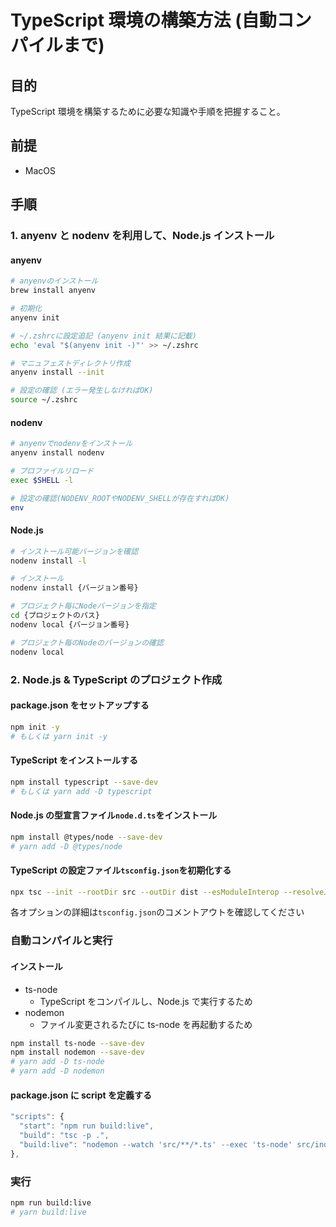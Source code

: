 # TypeScript 環境の構築方法 (自動コンパイルまで)

## 目的

TypeScript 環境を構築するために必要な知識や手順を把握すること。

## 前提

- MacOS

## 手順

### 1. anyenv と nodenv を利用して、Node.js インストール

#### anyenv

```bash
# anyenvのインストール
brew install anyenv

# 初期化
anyenv init

# ~/.zshrcに設定追記 (anyenv init 結果に記載)
echo 'eval "$(anyenv init -)"' >> ~/.zshrc

# マニュフェストディレクトリ作成
anyenv install --init

# 設定の確認 (エラー発生しなければOK)
source ~/.zshrc
```

#### nodenv

```bash
# anyenvでnodenvをインストール
anyenv install nodenv

# プロファイルリロード
exec $SHELL -l

# 設定の確認(NODENV_ROOTやNODENV_SHELLが存在すればOK)
env
```

#### Node.js

```bash
# インストール可能バージョンを確認
nodenv install -l

# インストール
nodenv install {バージョン番号}

# プロジェクト毎にNodeバージョンを指定
cd {プロジェクトのパス}
nodenv local {バージョン番号}

# プロジェクト毎のNodeのバージョンの確認
nodenv local
```

### 2. Node.js & TypeScript のプロジェクト作成

#### package.json をセットアップする

```bash
npm init -y
# もしくは yarn init -y
```

#### TypeScript をインストールする

```bash
npm install typescript --save-dev
# もしくは yarn add -D typescript
```

#### Node.js の型宣言ファイル`node.d.ts`をインストール

```bash
npm install @types/node --save-dev
# yarn add -D @types/node
```

#### TypeScript の設定ファイル`tsconfig.json`を初期化する

```bash
npx tsc --init --rootDir src --outDir dist --esModuleInterop --resolveJsonModule --lib es6,dom --module commonjs
```

各オプションの詳細は`tsconfig.json`のコメントアウトを確認してください

### 自動コンパイルと実行

#### インストール

- ts-node
  - TypeScript をコンパイルし、Node.js で実行するため
- nodemon
  - ファイル変更されるたびに ts-node を再起動するため

```bash
npm install ts-node --save-dev
npm install nodemon --save-dev
# yarn add -D ts-node
# yarn add -D nodemon
```

#### package.json に script を定義する

```js
"scripts": {
  "start": "npm run build:live",
  "build": "tsc -p .",
  "build:live": "nodemon --watch 'src/**/*.ts' --exec 'ts-node' src/index.ts"
},
```

### 実行

```bash
npm run build:live
# yarn build:live
```
